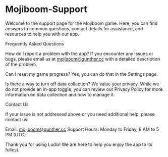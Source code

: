 # Mojiboom-Support

Welcome to the support page for the Mojiboom game. Here, you can find answers to common questions, contact details for assistance, and resources to help you with our app.

Frequently Asked Questions

How do I report a problem with the app? If you encounter any issues or bugs, please email us at mojiboom@gunther.cc with a detailed description of the problem.

Can I reset my game progress? Yes, you can do that in the Settings page.

Is there a way to turn off data collection? We value your privacy. While we do not provide an in-app toggle, you can review our Privacy Policy for more information on data collection and how to manage it.

Contact Us

If your issue is not addressed above or you need additional help, please contact us:

Email: mojiboom@gunther.cc Support Hours: Monday to Friday, 9 AM to 5 PM (UTC)

Thank you for using Ludix! We are here to help you enjoy the app to its fullest.
